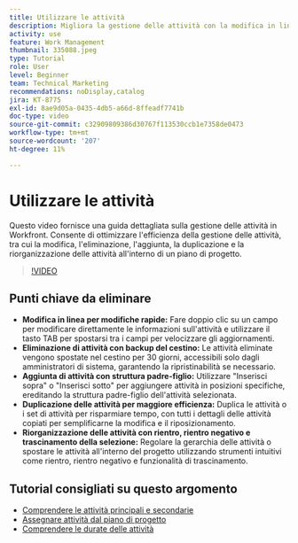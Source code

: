 ```yaml
---
title: Utilizzare le attività
description: Migliora la gestione delle attività con la modifica in linea, i backup nel Cestino per le attività eliminate, le aggiunte di strutture padre-figlio, la duplicazione delle attività e gli strumenti di riorganizzazione intuitivi come il trascinamento della selezione in Workfront.
activity: use
feature: Work Management
thumbnail: 335088.jpeg
type: Tutorial
role: User
level: Beginner
team: Technical Marketing
recommendations: noDisplay,catalog
jira: KT-8775
exl-id: 8ae9d05a-0435-4db5-a66d-8ffeadf7741b
doc-type: video
source-git-commit: c32909809386d30767f113530ccb1e7358de0473
workflow-type: tm+mt
source-wordcount: '207'
ht-degree: 11%

---
```


# Utilizzare le attività

Questo video fornisce una guida dettagliata sulla gestione delle attività in Workfront. Consente di ottimizzare l&#39;efficienza della gestione delle attività, tra cui la modifica, l&#39;eliminazione, l&#39;aggiunta, la duplicazione e la riorganizzazione delle attività all&#39;interno di un piano di progetto.

>[!VIDEO](https://video.tv.adobe.com/v/335088/?quality=12&learn=on&enablevpops)

## Punti chiave da eliminare

* **Modifica in linea per modifiche rapide:** Fare doppio clic su un campo per modificare direttamente le informazioni sull&#39;attività e utilizzare il tasto TAB per spostarsi tra i campi per velocizzare gli aggiornamenti. &#x200B;
* **Eliminazione di attività con backup del cestino:** Le attività eliminate vengono spostate nel cestino per 30 giorni, accessibili solo dagli amministratori di sistema, garantendo la ripristinabilità se necessario. &#x200B;
* **Aggiunta di attività con struttura padre-figlio:** Utilizzare &quot;Inserisci sopra&quot; o &quot;Inserisci sotto&quot; per aggiungere attività in posizioni specifiche, ereditando la struttura padre-figlio dell&#39;attività selezionata. &#x200B;
* **Duplicazione delle attività per maggiore efficienza:** Duplica le attività o i set di attività per risparmiare tempo, con tutti i dettagli delle attività copiati per semplificarne la modifica e il riposizionamento. &#x200B;
* **Riorganizzazione delle attività con rientro, rientro negativo e trascinamento della selezione:** Regolare la gerarchia delle attività o spostare le attività all&#39;interno del progetto utilizzando strumenti intuitivi come rientro, rientro negativo e funzionalità di trascinamento. &#x200B;

## Tutorial consigliati su questo argomento

* [Comprendere le attività principali e secondarie](/help/manage-work/tasks/understand-parent-child-tasks.md)
* [Assegnare attività dal piano di progetto](/help/manage-work/tasks/assign-tasks-from-the-project-plan.md)
* [Comprendere le durate delle attività](/help/manage-work/tasks/understand-task-durations.md)
